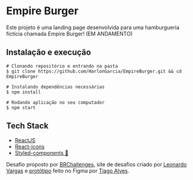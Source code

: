 # Empire Burger

Este projeto é uma landing page desenvolvida para uma hamburgueria fictícia chamada Empire Burger!
(EM ANDAMENTO)

## Instalação e execução
```
# Clonando repositório e entrando na pasta
$ git clone https://github.com/HarlonGarcia/EmpireBurger.git && cd EmpireBurger

# Instalando dependências necessárias
$ npm install

# Rodando aplicação no seu computador
$ npm start
```

## Tech Stack
- [ReactJS](https://pt-br.reactjs.org/)
- [React-icons](https://react-icons.github.io/react-icons/)
- [Styled-components 💅](https://styled-components.com/)

Desafio proposto por [BRChallenges]([brchallenges](https://www.brchallenges.com/)), site de desafios criado por [Leonardo Vargas](https://github.com/leovargasdev) e [protótipo](https://www.figma.com/file/ag4Az50adOF53pBrwI0wFg/Empire-Burger?node-id=0%3A1) feito no Figma por [Tiago Alves](https://designerprodutivo.com.br/link-bio/).
